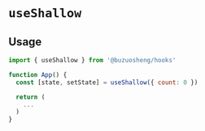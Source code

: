 # `useShallow`

## Usage

```js
import { useShallow } from '@buzuosheng/hooks'

function App() {
  const [state, setState] = useShallow({ count: 0 })

  return (
    ...
  )
}
```
